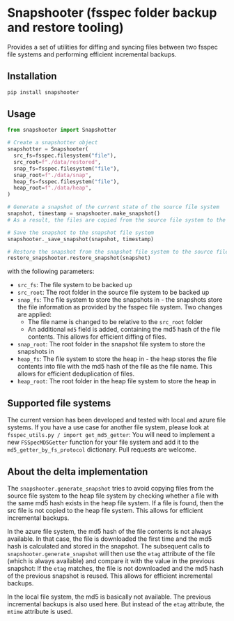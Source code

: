 # Snapshooter (fsspec folder backup and restore tooling)

Provides a set of utilities for diffing and syncing files between two fsspec file systems and performing efficient incremental backups.

## Installation

```bash
pip install snapshooter
```

## Usage

```python
from snapshooter import Snapshotter

# Create a snapshotter object
snapshotter = Snapshooter(
  src_fs=fsspec.filesystem("file"),
  src_root=f"./data/restored",
  snap_fs=fsspec.filesystem("file"),
  snap_root=f"./data/snap",
  heap_fs=fsspec.filesystem("file"),
  heap_root=f"./data/heap",
)

# Generate a snapshot of the current state of the source file system
snapshot, timestamp = snapshooter.make_snapshot()
# As a result, the files are copied from the source file system to the heap file system and the snapshot is created in memory

# Save the snapshot to the snapshot file system
snapshooter._save_snapshot(snapshot, timestamp)

# Restore the snapshot from the snapshot file system to the source file system
restore_snapshooter.restore_snapshot(snapshot)
```

with the following parameters:

- `src_fs`: The file system to be backed up
- `src_root`: The root folder in the source file system to be backed up
- `snap_fs`: The file system to store the snapshots in - the snapshots store the file information as provided by the fsspec file system. Two changes are applied:
  - The file name is changed to be relative to the `src_root` folder
  - An additional `md5` field is added, containing the md5 hash of the file contents. This allows for efficient diffing of files.
- `snap_root`: The root folder in the snapshot file system to store the snapshots in
- `heap_fs`: The file system to store the heap in - the heap stores the file contents into file with the md5 hash of the file as the file name. This allows for efficient deduplication of files.
- `heap_root`: The root folder in the heap file system to store the heap in

## Supported file systems

The current version has been developed and tested with local and azure file systems. If you have a use case for another file system, please look at `fsspec_utils.py / import get_md5_getter`: You will need to implement a new `FSSpecMD5Getter` function for your file system and add it to the `md5_getter_by_fs_protocol` dictionary. Pull requests are welcome.

## About the delta implementation

The `snapshooter.generate_snapshot` tries to avoid copying files from the source file system to the heap file system by checking whether a file with the same md5 hash exists in the heap file system. If a file is found, then the src file is not copied to the heap file system. This allows for efficient incremental backups.

In the azure file system, the md5 hash of the file contents is not always available. In that case, the file is downloaded the first time and the md5 hash is calculated and stored in the snapshot. The subsequent calls to `snapshooter.generate_snapshot` will then use the `etag` attribute of the file (which is always available) and compare it with the value in the previous snapshot: If the `etag` matches, the file is not downloaded and the md5 hash of the previous snapshot is reused. This allows for efficient incremental backups.

In the local file system, the md5 is basically not available. The previous incremental backups is also used here. But instead of the `etag` attribute, the `mtime` attribute is used.
